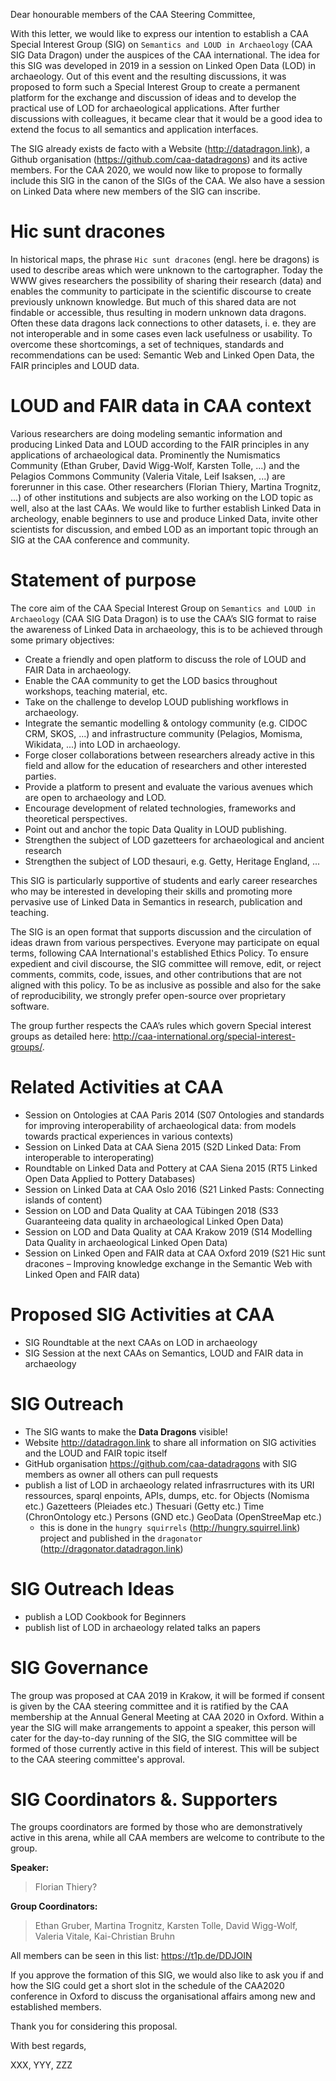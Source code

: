 Dear honourable members of the CAA Steering Committee,

With this letter, we would like to express our intention to establish a CAA Special Interest Group (SIG) on `Semantics and LOUD in Archaeology` (CAA SIG Data Dragon) under the auspices of the CAA international. The idea for this SIG was developed in 2019 in a session on Linked Open Data (LOD) in archaeology. Out of this event and the resulting discussions, it was proposed to form such a Special Interest Group to create a permanent platform for the exchange and discussion of ideas and to develop the practical use of LOD for archaeological applications. After further discussions with colleagues, it became clear that it would be a good idea to extend the focus to all semantics and application interfaces.

 The SIG already exists de facto with a Website (http://datadragon.link), a Github organisation (https://github.com/caa-datadragons) and its active members. For the CAA 2020, we would now like to propose to formally include this SIG in the canon of the SIGs of the CAA. We also have a session on Linked Data where new members of the SIG can inscribe.

# Hic sunt dracones

In historical maps, the phrase `Hic sunt dracones` (engl. here be dragons) is used to describe areas which were unknown to the cartographer. Today the WWW gives researchers the possibility of sharing their research (data) and enables the community to participate in the scientific discourse to create previously unknown knowledge. But much of this shared data are not findable or accessible, thus resulting in modern unknown data dragons. Often these data dragons lack connections to other datasets, i. e. they are not interoperable and in some cases even lack usefulness or usability. To overcome these shortcomings, a set of techniques, standards and recommendations can be used: Semantic Web and Linked Open Data, the FAIR principles and LOUD data.

# LOUD and FAIR data in CAA context

Various researchers are doing modeling semantic information and producing Linked Data and LOUD according to the FAIR principles in any applications of archaeological data. Prominently the Numismatics Community (Ethan Gruber, David Wigg-Wolf, Karsten Tolle, ...) and the Pelagios Commons Community (Valeria Vitale, Leif Isaksen, ...) are forerunner in this case. Other researchers (Florian Thiery, Martina Trognitz, ...) of other institutions and subjects are also working on the LOD topic as well, also at the last CAAs. We would like to further establish Linked Data in archeology, enable beginners to use and produce Linked Data, invite other scientists for discussion, and embed LOD as an important topic through an SIG at the CAA conference and community.

# Statement of purpose

The core aim of the CAA Special Interest Group on `Semantics and LOUD in Archaeology` (CAA SIG Data Dragon) is to use the CAA’s SIG format to raise the awareness of Linked Data in archaeology, this is to be achieved through some primary objectives:

* Create a friendly and open platform to discuss the role of LOUD and FAIR Data in archaeology.
* Enable the CAA community to get the LOD basics throughout workshops, teaching material, etc.
* Take on the challenge to develop LOUD publishing workflows in archaeology.
* Integrate the semantic modelling & ontology community (e.g. CIDOC CRM, SKOS, ...) and infrastructure community (Pelagios, Momisma, Wikidata, ...) into LOD in archaeology.
* Forge closer collaborations between researchers already active in this field and allow for the education of researchers and other interested parties.
* Provide a platform to present and evaluate the various avenues which are open to archaeology and LOD.
* Encourage development of related technologies, frameworks and theoretical perspectives.
* Point out and anchor the topic Data Quality in LOUD publishing.
* Strengthen the subject of LOD gazetteers for archaeological and ancient research
* Strengthen the subject of LOD thesauri, e.g. Getty, Heritage England, ...

This SIG is particularly supportive of students and early career researches who may be interested in developing their skills and promoting more pervasive use of Linked Data in Semantics in research, publication and teaching.

The SIG is an open format that supports discussion and the circulation of ideas drawn from various perspectives. Everyone may participate on equal terms, following CAA International's established Ethics Policy. To ensure expedient and civil discourse, the SIG committee will remove, edit, or reject comments, commits, code, issues, and other contributions that are not aligned with this policy. To be as inclusive as possible and also for the sake of reproducibility, we strongly prefer open-source over proprietary software.

The group further respects the CAA’s rules which govern Special interest groups as detailed here: http://caa-international.org/special-interest-groups/.

# Related Activities at CAA

* Session on Ontologies at CAA Paris 2014 (S07 Ontologies and standards for improving interoperability of archaeological data: from models towards practical experiences in various contexts)
* Session on Linked Data at CAA Siena 2015 (S2D Linked Data: From interoperable to interoperating)
* Roundtable on Linked Data and Pottery at CAA Siena 2015 (RT5 Linked Open Data Applied to Pottery Databases)
* Session on Linked Data at CAA Oslo 2016 (S21 Linked Pasts: Connecting islands of content)
* Session on LOD and Data Quality at CAA Tübingen 2018 (S33 Guaranteeing data quality in archaeological Linked Open Data)
* Session on LOD and Data Quality at CAA Krakow 2019 (S14 Modelling Data Quality in archaeological Linked Open Data)
* Session on Linked Open and FAIR data at CAA Oxford 2019 (S21 Hic sunt dracones – Improving knowledge exchange in the Semantic Web with Linked Open and FAIR data)

# Proposed SIG Activities at CAA

* SIG Roundtable at the next CAAs on LOD in archaeology
* SIG Session at the next CAAs on Semantics, LOUD and FAIR data in archaeology

# SIG Outreach

* The SIG wants to make the **Data Dragons** visible!
* Website http://datadragon.link to share all information on SIG activities and the LOUD and FAIR topic itself
* GitHub organisation https://github.com/caa-datadragons with SIG members as owner all others can pull requests
* publish a list of LOD in archaeology related infrasrructures with its URI ressources, sparql enpoints, APIs, dumps, etc. for Objects (Nomisma etc.) Gazetteers (Pleiades etc.) Thesuari (Getty etc.) Time (ChronOntology etc.) Persons (GND etc.) GeoData (OpenStreeMap etc.)
  * this is done in the `hungry squirrels` (http://hungry.squirrel.link) project and published in the `dragonator` (http://dragonator.datadragon.link)

# SIG Outreach Ideas

* publish a LOD Cookbook for Beginners
* publish list of LOD in archaeology related talks an papers

# SIG Governance

The group was proposed at CAA 2019 in Krakow, it will be formed if consent is given by the CAA steering committee and it is ratified by the CAA membership at the Annual General Meeting at CAA 2020 in Oxford. Within a year the SIG will make arrangements to appoint a speaker, this person will cater for the day-to-day running of the SIG, the SIG committee will be formed of those currently active in this field of interest. This will be subject to the CAA steering committee's approval.

# SIG Coordinators &. Supporters

The groups coordinators are formed by those who are demonstratively active in this arena, while all CAA members are welcome to contribute to the group.

**Speaker:**

> Florian Thiery?

**Group Coordinators:**

> Ethan Gruber, Martina Trognitz, Karsten Tolle, David Wigg-Wolf, Valeria Vitale, Kai-Christian Bruhn

All members can be seen in this list: https://t1p.de/DDJOIN

If you approve the formation of this SIG, we would also like to ask you if and how the SIG could get a short slot in the schedule of the CAA2020 conference in Oxford to discuss the organisational affairs among new and established members.

Thank you for considering this proposal.

With best regards,

XXX, YYY, ZZZ
